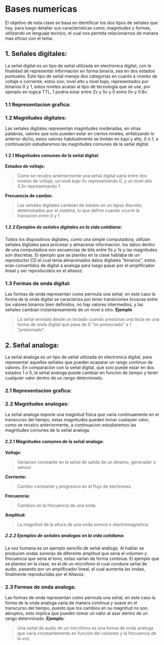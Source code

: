 # Bases numericas
El objetivo de esta clase se basa en identificar los dos tipos de señales que hay, para luego detallar sus caracteristicas como; magnitudes y formas, utilizando un lenguaje tecnico, el cual nos permita relacionarnos de manera mas eficaz con el tema.

## 1. Señales digitales:
La señal digital es un tipo de señal utilizada en electronica digital, con la finalidad de representar informacion en forma binaria, sea en dos estados puntuales. Este tipo de señal maneja dos categorias en cuanto a niveles de voltaje o corriente, estos son; nivel alto y nivel bajo, representados por binarios 0 y 1, estos niveles acatan al tipo de tecnologia que se use, por ejemplo en logica TTL, 1 podria estar entre 2v y 5v y 0 entre 0v y 0.8v.

### 1.1 Representacion grafica:

### 1.2 Magnitudes digitales:
Las señales digitales representan magnitudes moderadas, en otras palabras, valores que solo pueden estar en ciertos niveles, enfatizando lo anterior dicho, estos valores habitualmente se limitan en bajo y alto, 0 o 1, a continuacion estudiaremos las magnitudes comunes de la señal digital.

#### 1.2.1 Magnitudes comunes de la señal digital:
**Estados de voltaje:** 
>Como se recalco anteriormente una señal digital varia entre dos niveles de voltaje, un nivel bajo 0v representando 0, y un nivel alto 3.3v representando 1

**Frecuencia de cambio:** 
>Las señales digitales cambian de estado en un lapso discreto, determinados por el sistema, lo que define cuando ocurre la transicion entre 0 y 1

##### 1.2.2 Ejemplos de señales digitales en la vida cotidiana:
Todos los dispositivos digitales, como una simple computadora, utilizan señales digitales para procesar y almacenar informacion, los datos dentro de una computadora son secuencias de bits entre 0s y 1s y las magnitudes son discretas.
El ejemplo que se planteo en la clase hablaba de un reproductor CD el cual tenia almacenados datos digitales "binarios", estos eran convertidos de digital a analoga para luego pasar por el amplificador lineal y ser reproducidos en el altavoz. 

### 1.3 Formas de onda digital:
Las formas de onda representan como permuta una señal, en este caso la forma de la onda digital se caracteriza por tener transiciones bruscas entre los valores binarios bien definidos, no hay valores intermedios, y las señales cambian instantaneamente de un nivel a otro.
**Ejemplo**
>La señal enviada desde un teclado cuando presionas una tecla es una forma de onda digital que pasa de 0 "no presionado" a 1 "presionado".

## 2. Señal analoga:
La señal analoga es un tipo de señal utilizada en electronica digital, para representar aquellas señales que pueden acaparar un rango continuo de valores. En comparacion con la señal digital, que solo puede estar en dos estados 1 o 0, la señal analoga puede cambiar en funcion de tiempo y tener cualquier valor dentro de un rango determinado.

### 2.1 Representacion grafica:

### 2.2 Magnitudes analogas:
La señal analoga expone una magnitud fisica que varia continuamente en el transcurso del tiempo, estas magnitudes pueden tomar cualquier valor, como se recalco anteriormente, a continuacion estudiaremos las magnitudes comunes de la señal analoga.

#### 2.2.1 Magnitudes comunes de la señal analoga:
**Voltaje:** 
>Variacion constante en la señal de salida de un dinamo, generador o sensor.

**Corriente:** 
>Cambio constante y progresivo en el flujo de electrones.

**Frecuencia:** 
>Cambios en la frecuencia de una onda.

**Amplitud:** 
>La magnitud de la altura de una onda sonora o electromagnetica.

##### 2.2.2 Ejemplos de señales analogas en la vida cotidiana:
La voz humana es un ejemplo sencillo de señal análoga. Al hablar se producen ondas sonoras de diferente amplitud que seria el volumen y frecuencia que seria el tono, estas varían de forma continua.
El ejemplo que se planteo en la clase, es el de un microfono el cual conduce señal de audio, pasando por un amplificador lineal, el cual aumenta las ondas, finalmente reproducidas por el Altavoz.

### 2.3 Formas de onda analoga:
Las formas de onda representan como permuta una señal, en este caso la forma de la onda analoga varia de manera continua y suave en el transcurso del tiempo, puesto que los cambios en su magnitud no son abruptos, esto implica que pueden tomar un valor al azar dentro de un rango determinado.
**Ejemplo:**
>Una señal de audio en un micrófono es una forma de onda análoga que varía constantemente en función del volumen y la frecuencia de la voz.
